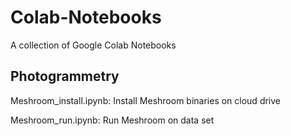 # Colab-Notebooks

A collection of Google Colab Notebooks

## Photogrammetry

Meshroom_install.ipynb: Install Meshroom binaries on cloud drive

Meshroom_run.ipynb: Run Meshroom on data set
